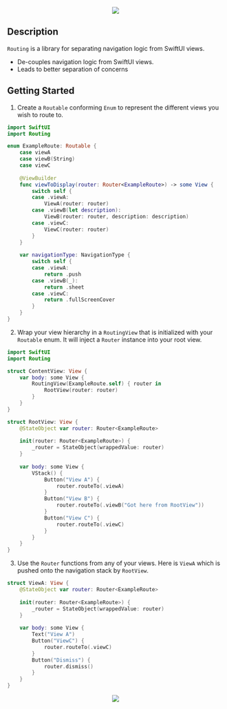 <p align="center">
  <img src = "https://github.com/obvios/Routing/blob/main/Assets/RoutingIcon.png">
</p>

## Description
`Routing` is a library for separating navigation logic from SwiftUI views.

- De-couples navigation logic from SwiftUI views.
- Leads to better separation of concerns

## Getting Started
1. Create a `Routable` conforming `Enum` to represent the different views you wish to route to.
```swift
import SwiftUI
import Routing

enum ExampleRoute: Routable {
    case viewA
    case viewB(String)
    case viewC
    
    @ViewBuilder
    func viewToDisplay(router: Router<ExampleRoute>) -> some View {
        switch self {
        case .viewA:
            ViewA(router: router)
        case .viewB(let description):
            ViewB(router: router, description: description)
        case .viewC:
            ViewC(router: router)
        }
    }
    
    var navigationType: NavigationType {
        switch self {
        case .viewA:
            return .push
        case .viewB(_):
            return .sheet
        case .viewC:
            return .fullScreenCover
        }
    }
}
```

2. Wrap your view hierarchy in a `RoutingView` that is initialized with your `Routable` enum. It will inject a `Router` instance into your root view.
```swift
import SwiftUI
import Routing

struct ContentView: View {
    var body: some View {
        RoutingView(ExampleRoute.self) { router in
            RootView(router: router)
        }
    }
}

struct RootView: View {
    @StateObject var router: Router<ExampleRoute>
    
    init(router: Router<ExampleRoute>) {
        _router = StateObject(wrappedValue: router)
    }
    
    var body: some View {
        VStack() {
            Button("View A") {
                router.routeTo(.viewA)
            }
            Button("View B") {
                router.routeTo(.viewB("Got here from RootView"))
            }
            Button("View C") {
                router.routeTo(.viewC)
            }
        }
    }
}
```

3. Use the `Router` functions from any of your views. Here is `ViewA` which is pushed onto the navigation stack by `RootView`.
```swift
struct ViewA: View {
    @StateObject var router: Router<ExampleRoute>
    
    init(router: Router<ExampleRoute>) {
        _router = StateObject(wrappedValue: router)
    }
    
    var body: some View {
        Text("View A")
        Button("ViewC") {
            router.routeTo(.viewC)
        }
        Button("Dismiss") {
            router.dismiss()
        }
    }
}
```
<p align="center">
  <img src = "https://github.com/obvios/Routing/blob/main/Assets/RoutingDemo.gif">
</p>
